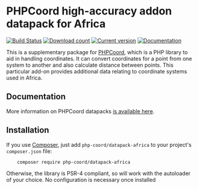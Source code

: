 PHPCoord high-accuracy addon datapack for Africa
================================================

[![Build Status](https://github.com/dvdoug/PHPCoordAfrica/workflows/CI/badge.svg?branch=master)](https://github.com/dvdoug/PHPCoordAfrica/actions?query=workflow%3ACI+branch%3Amaster)
[![Download count](https://img.shields.io/packagist/dt/php-coord/datapack-africa.svg)](https://packagist.org/packages/php-coord/datapack-africa)
[![Current version](https://img.shields.io/packagist/v/php-coord/datapack-africa.svg)](https://packagist.org/packages/php-coord/datapack-africa)
[![Documentation](https://readthedocs.org/projects/phpcoord/badge/?version=master)](https://www.phpcoord.net/en/stable/coordinate_conversions_easy.html#accuracy)

This is a supplementary package for [PHPCoord](https://www.phpcoord.net), which is a PHP library to aid in handling
coordinates. It can convert coordinates for a point from one system to another and also calculate distance between
points. This particular add-on provides additional data relating to coordinate systems used in Africa.

Documentation
-------------
More information on PHPCoord datapacks [is available here](https://www.phpcoord.net/en/stable/coordinate_conversions_easy.html#accuracy).

Installation
------------
If you use [Composer](http://getcomposer.org/), just add `php-coord/datapack-africa` to your project's `composer.json` file:
```
    composer require php-coord/datapack-africa
```

Otherwise, the library is PSR-4 compliant, so will work with the autoloader of your choice. No configuration is
necessary once installed
